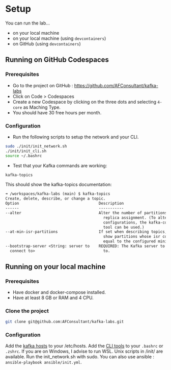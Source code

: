 # Setup

You can run the lab...

* on your local machine
* on your local machine (using `devcontainers`)
* on GitHub  (using `devcontainers`)

## Running on GitHub Codespaces

### Prerequisites

* Go to the project on GitHub : https://github.com/AFConsultant/kafka-labs
* Click on Code > Codespaces
* Create a new Codespace by clicking on the three dots and selecting `4-core` as Maching Type.
* You should have 30 free hours per month.

### Configuration

* Run the following scripts to setup the network and your CLI.
```sh
sudo ./init/init_network.sh
./init/init_cli.sh
source ~/.bashrc
```
* Test that your Kafka commands are working:
```sh
kafka-topics
```
This should show the kafka-topics documentation:
```txt
➜ /workspaces/kafka-labs (main) $ kafka-topics
Create, delete, describe, or change a topic.
Option                                   Description                            
------                                   -----------                            
--alter                                  Alter the number of partitions and     
                                           replica assignment. (To alter topic  
                                           configurations, the kafka-configs    
                                           tool can be used.)                   
--at-min-isr-partitions                  If set when describing topics, only    
                                           show partitions whose isr count is   
                                           equal to the configured minimum.     
--bootstrap-server <String: server to    REQUIRED: The Kafka server to connect  
  connect to>                              to.                                  
```

## Running on your local machine

### Prerequisites

* Have docker and docker-compose installed.
* Have at least 8 GB or RAM and 4 CPU.

### Clone the project

```sh
git clone git@github.com:AFConsultant/kafka-labs.git
```

### Configuration

Add the [kafka hosts](/init/init_network.sh) to your /etc/hosts.
Add the [CLI tools](/init/init_cli.sh) to your `.bashrc` or `.zshrc`. 
If you are on Windows, I advise to run WSL.
Unix scripts in /init/ are available. Run the init_network.sh with sudo.
You can also use ansible : `ansible-playbook ansible/init.yml`.